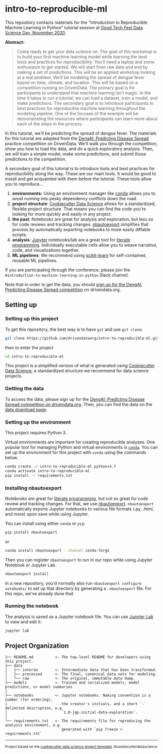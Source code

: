 # intro-to-reproducible-ml

This repository contains materials for the "Introduction to Reproducible Machine Learning in Python" tutorial session at [Good Tech Fest Data Science Day, November 2020](https://www.goodtechfest.com/home).

**Abstract:**

> Come ready to get your data science on. The goal of this workshop is to build your first machine learning model while learning the best tools and practices for reproducibility. You’ll need a laptop and some enthusiasm to get started. We will start from raw data and end by making a set of predictions. This will be an applied workshop looking at a real problem. We’ll be modeling the spread of dengue fever based on time, climate, and location. This will be based on a competition running on DrivenData. The primary goal is for participants to understand that machine learning isn’t magic. In the time it takes to run a tutorial, we can load a dataset, train a model, and make predictions. The secondary goal is to introduce participants to best practices for reproducible machine learning throughout the modeling pipeline. One of the focuses of the example will be demonstrating the resources where participants can learn more about each of the steps in the process.

In this tutorial, we'll be predicting the spread of dengue fever. The materials for this tutorial are adapted from the [DengAI: Predicting Disease Spread](https://www.drivendata.org/competitions/44/dengai-predicting-disease-spread/) practice competition on DrivenData. We'll walk you through the competition, show you how to load the data, and do a quick exploratory analysis. Then, we will train a simple model, make some predictions, and submit those predictions to the competition.

A secondary goal of this tutorial is to introduce tools and best practices for reproducibility along the way. These are our main tools. It would be good to install and get acquainted with them before the tutorial. These tools allow you to reproduce...

1. **environments:** Using an environment manager like [conda](https://docs.conda.io/en/latest/) allows you to avoid running into pesky dependency conflicts down the road.
2. **project structure**: [Cookiecutter Data Science](https://drivendata.github.io/cookiecutter-data-science/) allows for a standardized, flexible project structure. That means you can find the code you're looking for more quickly and easily in any project.
3. **the past**: Notebooks are great for analysis and exploration, but less so for code reviews and tracking changes. [nbautoexport](https://github.com/drivendataorg/nbautoexport) simplifies that process by automatically exporting notebooks to more easily diffable scripts.
4. **analysis**: [Jupyter](https://jupyter.org/) notebooks/lab are a great tool for [literate programming](https://en.wikipedia.org/wiki/Literate_programming). Individually executable cells allow you to weave narrative, code, and visualizations together.
5. **ML pipelines**: We recommend using [scikit-learn](https://scikit-learn.org/) for self-contained, reusable ML pipelines.

If you are participating through the conference, please join the `#introduction-to-machine-learning-in-python` Slack channel.

Note that in order to get the data, you should [sign up for the DengAI: Predicting Disease Spread competition](https://www.drivendata.org/competitions/44/dengai-predicting-disease-spread/) on drivendata.org.

## Setting up

### Setting up this project

To get this repository, the best way is to have `git` and use `git clone`:

```bash
git clone https://github.com/drivendataorg/intro-to-reproducible-ml.git
```

then to enter the project
```bash
cd intro-to-reproducible-ml
```

This project is a simplified version of what is generated using [Cookiecutter Data Science](https://drivendata.github.io/cookiecutter-data-science/), a standardized structure we recommend for data science projects.

### Getting the data

To access the data, please sign up for the [DengAI: Predicting Disease Spread competition on drivendata.org](https://www.drivendata.org/competitions/44/dengai-predicting-disease-spread/). Then, you can find the data on the [data download page](https://www.drivendata.org/competitions/44/dengai-predicting-disease-spread/data/).

### Setting up the environment

This project requires Python 3.

Virtual environments are important for creating reproducible analyses. One popular tool for managing Python and virtual environments is [`conda`](https://docs.conda.io/en/latest/miniconda.html). You can set up the environment for this project with `conda` using the commands below.

```bash
conda create -n intro-to-reproducible-ml python=3.7
conda activate intro-to-reproducible-ml
pip install -r requirements.txt
```

### Installing nbautoexport

Notebooks are great for [literate programming](https://en.wikipedia.org/wiki/Literate_programming), but not so great for code review and tracking changes. For that, we use [nbautoexport](https://github.com/drivendataorg/nbautoexport). `nbautoexport` automatically exports Jupyter notebooks to various file formats (.py, .html, and more) upon save while using Jupyter.

You can install using either `conda` or `pip`:
```bash
pip install nbautoexport
```
or
```bash
conda install nbautoexport --channel conda-forge
```
Then you can register `nbautoexport` to run in our repo while using Jupyter Notebook or Jupyter Lab.
```bash
nbautoexport install
```
In a new repository, you'd normally also run `nbautoexport configure notebooks/` to set up that directory by generating a `.nbautoexport` file. For this repo, we've already done that.

### Running the notebook

The analysis is saved as a Jupyter notebook file. You can use [Jupyter Lab](https://jupyter.org/) to view and edit it:

```bash
jupyter lab
```

## Project Organization

```text
├── README.md          <- The top-level README for developers using this project.
├── data
│   ├── interim        <- Intermediate data that has been transformed.
│   ├── processed      <- The final, canonical data sets for modeling.
│   └── raw            <- The original, immutable data dump.
├── models             <- Trained and serialized models, model predictions, or model summaries
│
├── notebooks          <- Jupyter notebooks. Naming convention is a number (for ordering),
│                         the creator's initials, and a short `-` delimited description, e.g.
│                         `1.0-jqp-initial-data-exploration`.
│
└── requirements.txt   <- The requirements file for reproducing the analysis environment, e.g.
                          generated with `pip freeze > requirements.txt`
```

---

<p><small>Project based on the <a target="_blank" href="https://drivendata.github.io/cookiecutter-data-science/">cookiecutter data science project template</a>. #cookiecutterdatascience</small></p>

